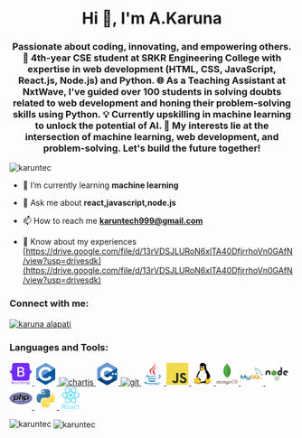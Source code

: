 <h1 align="center">Hi 👋, I'm A.Karuna</h1>
<h3 align="center">Passionate about coding, innovating, and empowering others. 🚀 4th-year CSE student at SRKR Engineering College with expertise in web development (HTML, CSS, JavaScript, React.js, Node.js) and Python. 🌐 As a Teaching Assistant at NxtWave, I've guided over 100 students in solving doubts related to web development and honing their problem-solving skills using Python. 💡 Currently upskilling in machine learning to unlock the potential of AI. 🤖 My interests lie at the intersection of machine learning, web development, and problem-solving. Let's build the future together!</h3>

<p align="left"> <img src="https://komarev.com/ghpvc/?username=karuntec&label=Profile%20views&color=0e75b6&style=flat" alt="karuntec" /> </p>

- 🌱 I’m currently learning **machine learning**

- 💬 Ask me about **react,javascript,node.js**

- 📫 How to reach me **karuntech999@gmail.com**

- 📄 Know about my experiences [https://drive.google.com/file/d/13rVDSJLURoN6xlTA40DfjrrhoVn0GAfN/view?usp=drivesdk](https://drive.google.com/file/d/13rVDSJLURoN6xlTA40DfjrrhoVn0GAfN/view?usp=drivesdk)

<h3 align="left">Connect with me:</h3>
<p align="left">
<a href="https://linkedin.com/in/karuna alapati" target="blank"><img align="center" src="https://raw.githubusercontent.com/rahuldkjain/github-profile-readme-generator/master/src/images/icons/Social/linked-in-alt.svg" alt="karuna alapati" height="30" width="40" /></a>
</p>

<h3 align="left">Languages and Tools:</h3>
<p align="left"> <a href="https://getbootstrap.com" target="_blank" rel="noreferrer"> <img src="https://raw.githubusercontent.com/devicons/devicon/master/icons/bootstrap/bootstrap-plain-wordmark.svg" alt="bootstrap" width="40" height="40"/> </a> <a href="https://www.cprogramming.com/" target="_blank" rel="noreferrer"> <img src="https://raw.githubusercontent.com/devicons/devicon/master/icons/c/c-original.svg" alt="c" width="40" height="40"/> </a> <a href="https://www.chartjs.org" target="_blank" rel="noreferrer"> <img src="https://www.chartjs.org/media/logo-title.svg" alt="chartjs" width="40" height="40"/> </a> <a href="https://www.w3schools.com/cpp/" target="_blank" rel="noreferrer"> <img src="https://raw.githubusercontent.com/devicons/devicon/master/icons/cplusplus/cplusplus-original.svg" alt="cplusplus" width="40" height="40"/> </a> <a href="https://git-scm.com/" target="_blank" rel="noreferrer"> <img src="https://www.vectorlogo.zone/logos/git-scm/git-scm-icon.svg" alt="git" width="40" height="40"/> </a> <a href="https://www.java.com" target="_blank" rel="noreferrer"> <img src="https://raw.githubusercontent.com/devicons/devicon/master/icons/java/java-original.svg" alt="java" width="40" height="40"/> </a> <a href="https://developer.mozilla.org/en-US/docs/Web/JavaScript" target="_blank" rel="noreferrer"> <img src="https://raw.githubusercontent.com/devicons/devicon/master/icons/javascript/javascript-original.svg" alt="javascript" width="40" height="40"/> </a> <a href="https://www.linux.org/" target="_blank" rel="noreferrer"> <img src="https://raw.githubusercontent.com/devicons/devicon/master/icons/linux/linux-original.svg" alt="linux" width="40" height="40"/> </a> <a href="https://www.mongodb.com/" target="_blank" rel="noreferrer"> <img src="https://raw.githubusercontent.com/devicons/devicon/master/icons/mongodb/mongodb-original-wordmark.svg" alt="mongodb" width="40" height="40"/> </a> <a href="https://www.mysql.com/" target="_blank" rel="noreferrer"> <img src="https://raw.githubusercontent.com/devicons/devicon/master/icons/mysql/mysql-original-wordmark.svg" alt="mysql" width="40" height="40"/> </a> <a href="https://nodejs.org" target="_blank" rel="noreferrer"> <img src="https://raw.githubusercontent.com/devicons/devicon/master/icons/nodejs/nodejs-original-wordmark.svg" alt="nodejs" width="40" height="40"/> </a> <a href="https://www.php.net" target="_blank" rel="noreferrer"> <img src="https://raw.githubusercontent.com/devicons/devicon/master/icons/php/php-original.svg" alt="php" width="40" height="40"/> </a> <a href="https://www.python.org" target="_blank" rel="noreferrer"> <img src="https://raw.githubusercontent.com/devicons/devicon/master/icons/python/python-original.svg" alt="python" width="40" height="40"/> </a> <a href="https://reactjs.org/" target="_blank" rel="noreferrer"> <img src="https://raw.githubusercontent.com/devicons/devicon/master/icons/react/react-original-wordmark.svg" alt="react" width="40" height="40"/> </a> </p>

<p><img align="left" src="https://github-readme-stats.vercel.app/api/top-langs?username=karuntec&show_icons=true&locale=en&layout=compact" alt="karuntec" /></p>

<p>&nbsp;<img align="center" src="https://github-readme-stats.vercel.app/api?username=karuntec&show_icons=true&locale=en" alt="karuntec" /></p>
